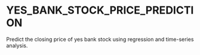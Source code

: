 # YES_BANK_STOCK_PRICE_PREDICTION
Predict the closing price of yes bank stock using regression and time-series analysis.
